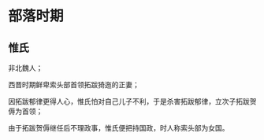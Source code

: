 # 部落时期

## 惟氏

非北魏人；

西晋时期鲜卑索头部首领拓跋猗迤的正妻；

因拓跋郁律更得人心，惟氏怕对自己儿子不利，于是杀害拓跋郁律，立次子拓跋贺傉为首领；

由于拓跋贺傉继任后不理政事，惟氏便把持国政，时人称索头部为女国。
